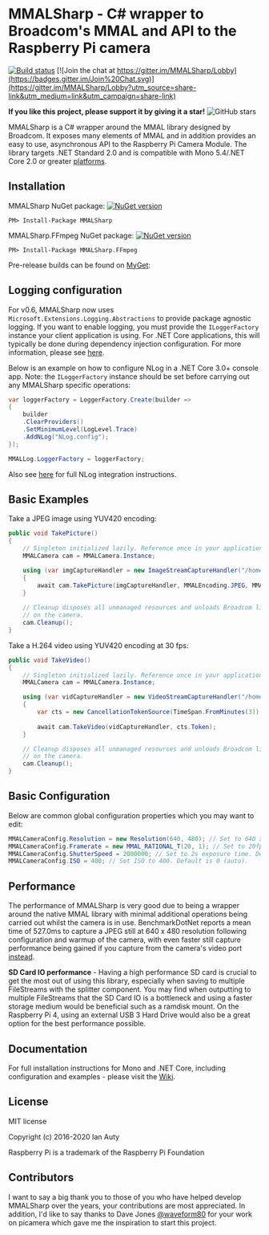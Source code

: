 # MMALSharp - C# wrapper to Broadcom's MMAL and API to the Raspberry Pi camera 

[![Build status](https://ci.appveyor.com/api/projects/status/r3o4bqxektnulw7l?svg=true)](https://ci.appveyor.com/project/techyian/mmalsharp) 
[![Join the chat at https://gitter.im/MMALSharp/Lobby](https://badges.gitter.im/Join%20Chat.svg)](https://gitter.im/MMALSharp/Lobby?utm_source=share-link&utm_medium=link&utm_campaign=share-link)

**If you like this project, please support it by giving it a star!** 
![GitHub stars](https://img.shields.io/github/stars/techyian/MMALSharp.svg?style=popout)

MMALSharp is a C# wrapper around the MMAL library designed by Broadcom. It exposes many elements of MMAL and in addition provides an easy to use, asynchronous API to the Raspberry Pi Camera Module. The library targets .NET Standard 2.0 and is compatible with Mono 5.4/.NET Core 2.0 or greater [platforms](https://docs.microsoft.com/en-us/dotnet/standard/net-standard).


## Installation

MMALSharp NuGet package:
[![NuGet version](https://badge.fury.io/nu/MMALSharp.svg)](https://badge.fury.io/nu/MMALSharp)

```
PM> Install-Package MMALSharp
```

MMALSharp.FFmpeg NuGet package:
[![NuGet version](https://badge.fury.io/nu/MMALSharp.FFmpeg.svg)](https://badge.fury.io/nu/MMALSharp.FFmpeg)

```
PM> Install-Package MMALSharp.FFmpeg
```

Pre-release builds can be found on [MyGet](https://www.myget.org/gallery/mmalsharp):

## Logging configuration

For v0.6, MMALSharp now uses `Microsoft.Extensions.Logging.Abstractions` to provide package agnostic logging. If you want to enable logging, you must provide the `ILoggerFactory` 
instance your client application is using. For .NET Core applications, this will typically be done during dependency injection configuration. For more information, please
see [here](https://docs.microsoft.com/en-us/aspnet/core/fundamentals/logging/?view=aspnetcore-3.1). 

Below is an example on how to configure NLog in a .NET Core 3.0+ console app. Note: the `ILoggerFactory` instance should be set before carrying out any MMALSharp specific operations:

```csharp
var loggerFactory = LoggerFactory.Create(builder =>
{
	builder                
	.ClearProviders()
	.SetMinimumLevel(LogLevel.Trace)                
	.AddNLog("NLog.config");
});

MMALLog.LoggerFactory = loggerFactory;
```

Also see [here](https://github.com/NLog/NLog/wiki/Getting-started-with-.NET-Core-2---Console-application) for full NLog integration instructions.


## Basic Examples

Take a JPEG image using YUV420 encoding:

```csharp
public void TakePicture()
{
    // Singleton initialized lazily. Reference once in your application.
    MMALCamera cam = MMALCamera.Instance;

    using (var imgCaptureHandler = new ImageStreamCaptureHandler("/home/pi/images/", "jpg"))        
    {            
        await cam.TakePicture(imgCaptureHandler, MMALEncoding.JPEG, MMALEncoding.I420);
    }
    
    // Cleanup disposes all unmanaged resources and unloads Broadcom library. To be called when no more processing is to be done
    // on the camera.
    cam.Cleanup();
}
```

Take a H.264 video using YUV420 encoding at 30 fps:

```csharp
public void TakeVideo()
{
    // Singleton initialized lazily. Reference once in your application.
    MMALCamera cam = MMALCamera.Instance;

    using (var vidCaptureHandler = new VideoStreamCaptureHandler("/home/pi/videos/", "avi"))        
    {    
        var cts = new CancellationTokenSource(TimeSpan.FromMinutes(3));
                
        await cam.TakeVideo(vidCaptureHandler, cts.Token);
    }   

    // Cleanup disposes all unmanaged resources and unloads Broadcom library. To be called when no more processing is to be done
    // on the camera.
    cam.Cleanup();
}
```

## Basic Configuration

Below are common global configuration properties which you may want to edit:

```csharp
MMALCameraConfig.Resolution = new Resolution(640, 480); // Set to 640 x 480. Default is 1280 x 720.
MMALCameraConfig.Framerate = new MMAL_RATIONAL_T(20, 1); // Set to 20fps. Default is 30fps.
MMALCameraConfig.ShutterSpeed = 2000000; // Set to 2s exposure time. Default is 0 (auto).
MMALCameraConfig.ISO = 400; // Set ISO to 400. Default is 0 (auto).
```

## Performance

The performance of MMALSharp is very good due to being a wrapper around the native MMAL library with minimal additional operations being carried out whilst the camera is in use. BenchmarkDotNet reports
a mean time of 527.0ms to capture a JPEG still at 640 x 480 resolution following configuration and warmup of the camera, with even faster still capture performance being gained if you capture from
the camera's video port [instead](https://github.com/techyian/MMALSharp/wiki/Advanced-Examples#rapid-image-capture).

**SD Card IO performance** - Having a high performance SD card is crucial to get the most out of using this library, especially when saving to multiple FileStreams with the splitter component. You may 
find when outputting to multiple FileStreams that the SD Card IO is a bottleneck and using a faster storage medium would be beneficial such as a ramdisk mount. On the Raspberry Pi 4, using an external
USB 3 Hard Drive would also be a great option for the best performance possible.

## Documentation

For full installation instructions for Mono and .NET Core, including configuration and examples - please visit the [Wiki](https://github.com/techyian/MMALSharp/wiki).


## License

MIT license 

Copyright (c) 2016-2020 Ian Auty

Raspberry Pi is a trademark of the Raspberry Pi Foundation

## Contributors

I want to say a big thank you to those of you who have helped develop MMALSharp over the years, your contributions are most appreciated. In addition, I'd like to say thanks to Dave Jones [@waveform80](https://github.com/waveform80) for your work on picamera which gave me the inspiration to start this project.